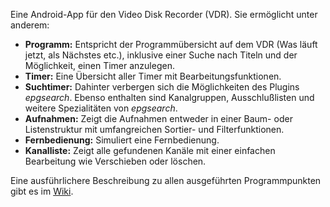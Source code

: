 Eine Android-App für den Video Disk Recorder (VDR). Sie ermöglicht unter anderem:


+ **Programm:** Entspricht der Programmübersicht auf dem VDR (Was läuft jetzt, als Nächstes etc.), inklusive einer Suche nach Titeln und der Möglichkeit, einen Timer anzulegen.
+ **Timer:** Eine Übersicht aller Timer mit Bearbeitungsfunktionen.
+ **Suchtimer:** Dahinter verbergen sich die Möglichkeiten des Plugins *epgsearch*. Ebenso enthalten sind Kanalgruppen, Ausschlußlisten und weitere Spezialitäten von *epgsearch*. 
+ **Aufnahmen:** Zeigt die Aufnahmen entweder in einer Baum- oder Listenstruktur mit umfangreichen Sortier- und Filterfunktionen.
+ **Fernbedienung:** Simuliert eine Fernbedienung.
+ **Kanalliste:** Zeigt alle gefundenen Kanäle mit einer einfachen Bearbeitung wie Verschieben oder löschen.

Eine ausführlichere Beschreibung zu allen ausgeführten Programmpunkten gibt es im [Wiki](./wiki).